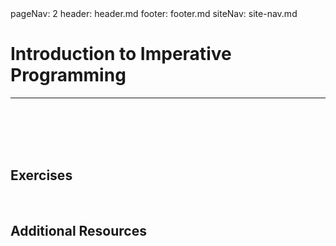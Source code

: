 <frontmatter>
  pageNav: 2
  header: header.md
  footer: footer.md
  siteNav: site-nav.md
</frontmatter>

<br> 

# Introduction to Imperative Programming
<hr>

<include src="definition.md" />

<br> 

<include src="explanation.md" />

<br>

<include src="examples.md" />

<br>

<include src="references.md" />

<br>

## Exercises
<include src="exercises.md" />

<br>

## Additional Resources 
<include src="resources.md" />

<br>
